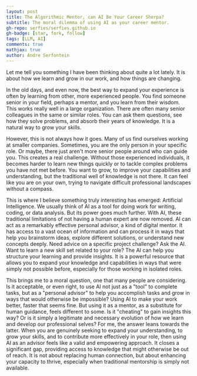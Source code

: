 ```yaml
---
layout: post
title: The Algorithmic Mentor, can AI Be Your Career Sherpa?
subtitle: The moral dilemma of using AI as your career mentor.
gh-repo: serfies/serfies.github.io
gh-badge: [star, fork, follow]
tags: [LLM, AI]
comments: true
mathjax: true
author: Andre Serfontein
---
```


Let me tell you something I have been thinking about quite a lot lately. It is about how we learn and grow in our work, and how things are changing.

In the old days, and even now, the best way to expand your experience is often by learning from other, more experienced people. You find someone senior in your field, perhaps a mentor, and you learn from their wisdom. This works really well in a large organization. There are often many senior colleagues in the same or similar roles. You can ask them questions, see how they solve problems, and absorb their years of knowledge. It is a natural way to grow your skills.

However, this is not always how it goes. Many of us find ourselves working at smaller companies. Sometimes, you are the only person in your specific role. Or maybe, there just aren't more senior people around who can guide you. This creates a real challenge. Without those experienced individuals, it becomes harder to learn new things quickly or to tackle complex problems you have not met before. You want to grow, to improve your capabilities and understanding, but the traditional well of knowledge is not there. It can feel like you are on your own, trying to navigate difficult professional landscapes without a compass.

This is where I believe something truly interesting has emerged: Artificial Intelligence. We usually think of AI as a tool for doing work for writing, coding, or data analysis. But its power goes much further. With AI, these traditional limitations of not having a human expert are now removed. AI can act as a remarkably effective personal advisor, a kind of digital mentor. It has access to a vast ocean of information and can process it in ways that help you brainstorm ideas, explore different solutions, or understand new concepts deeply. Need advice on a specific project challenge? Ask the AI. Want to learn a new skill set related to your role? The AI can help you structure your learning and provide insights. It is a powerful resource that allows you to expand your knowledge and capabilities in ways that were simply not possible before, especially for those working in isolated roles.

This brings me to a moral question, one that many people are considering. Is it acceptable, or even right, to use AI not just as a "tool" to complete tasks, but as a "personal advisor" to help you accomplish tasks and grow in ways that would otherwise be impossible? Using AI to make your work better, faster that seems fine. But using it as a mentor, as a substitute for human guidance, feels different to some. Is it "cheating" to gain insights this way? Or is it simply a legitimate and necessary evolution of how we learn and develop our professional selves? For me, the answer leans towards the latter. When you are genuinely seeking to expand your understanding, to grow your skills, and to contribute more effectively in your role, then using AI as an advisor feels like a valid and empowering approach. It closes a significant gap, providing access to knowledge that might otherwise be out of reach. It is not about replacing human connection, but about enhancing your capacity to thrive, especially when traditional mentorship is simply not available.